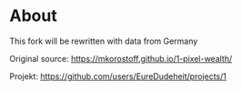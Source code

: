 # About

This fork will be rewritten with data from Germany

Original source: https://mkorostoff.github.io/1-pixel-wealth/

Projekt: https://github.com/users/EureDudeheit/projects/1

